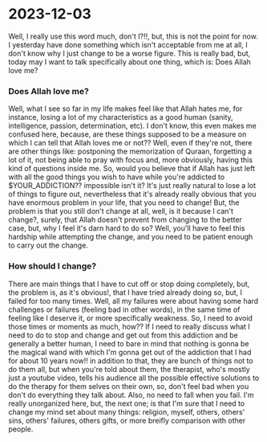 # 2023-12-03

Well, I really use this word much, don't I?!!, but, this is not the point for now. I yesterday have done something which isn't acceptable from me at all, I don't know why I just change to be a worse figure.
This is really bad, but, today may I want to talk specifically about one thing, which is: Does Allah love me?

### Does Allah love me?
Well, what I see so far in my life makes feel like that Allah hates me, for instance, losing a lot of my characteristics as a good human (sanity, intelligence, passion, determination, etc).
I don't know, this even makes me confused here, because, are these things supposed to be a measure on which I can tell that Allah loves me or not??
Well, even if they're not, there are other things like: postponing the memorization of Quraan, forgetting a lot of it, not being able to pray with focus and, more obviously, having this kind of questions inside me.
So, would you believe that if Allah has just left with all the good things you wish to have while you're addicted to $YOUR_ADDICTION?? impossible isn't it?
It's just really natural to lose a lot of things to figure out, nevertheless that it's already really obvious that you have enormous problem in your life, that you need to change!
But, the problem is that you still don't change at all, well, is it because I can't change?, surely, that Allah doesn't prevent from changing to the better case, but, why I feel it's darn hard to do so?
Well, you'll have to feel this hardship while attempting the change, and you need to be patient enough to carry out the change.

### How should I change?
There are main things that I have to cut off or stop doing completely, but, the problem is, as it's obvious!, that I have tried already doing so, but, I failed for too many times.
Well, all my failures were about having some hard challenges or failures (feeling bad in other words), in the same time of feeling like I deserve it, or more specifically weakness.
So, I need to avoid those times or moments as much, how??
If I need to really discuss what I need to do to stop and change and get out from this addiction and be generally a better human, I need to bare in mind that nothing is gonna be the magical wand with which I'm gonna get out of the addiction that I had for about 10 years now!! in addition to that, they are bunch of things not to do them all, but when you're told about them, the therapist, who's mostly just a youtube video, tells his audience all the possible effective solutions to do the therapy for them selves on their own, so, don't feel bad when you don't do everything they talk about.
Also, no need to fall when you fail. I'm really unorganized here, but, the next one; is that I'm sure that I need to change my mind set about many things: religion, myself, others, others' sins, others' failures, others gifts, or more breifly comparison with other people.
